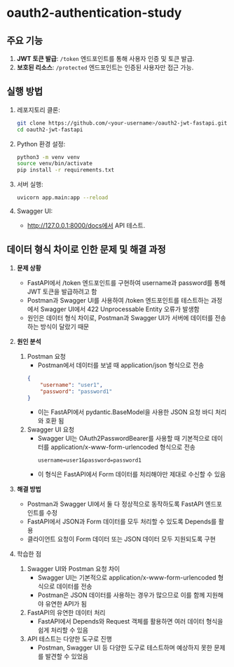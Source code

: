 # oauth2-authentication-study

## 주요 기능
1. **JWT 토큰 발급**: `/token` 엔드포인트를 통해 사용자 인증 및 토큰 발급.
2. **보호된 리소스**: `/protected` 엔드포인트는 인증된 사용자만 접근 가능.

## 실행 방법
1. 레포지토리 클론:
   ```bash
   git clone https://github.com/<your-username>/oauth2-jwt-fastapi.git
   cd oauth2-jwt-fastapi
   ```
2. Python 환경 설정:
    ```bash
   python3 -m venv venv
   source venv/bin/activate
   pip install -r requirements.txt
   ```

3. 서버 실행:
   ```bash
   uvicorn app.main:app --reload
   ```

4. Swagger UI:
   - http://127.0.0.1:8000/docs에서 API 테스트.


## 데이터 형식 차이로 인한 문제 및 해결 과정
1. **문제 상황**
   - FastAPI에서 /token 엔드포인트를 구현하여 username과 password를 통해 JWT 토큰을 발급하려고 함
   - Postman과 Swagger UI를 사용하여 /token 엔드포인트를 테스트하는 과정에서 Swagger UI에서 422 Unprocessable Entity 오류가 발생함 
   - 원인은 데이터 형식 차이로, Postman과 Swagger UI가 서버에 데이터를 전송하는 방식이 달랐기 때문
2. **원인 분석**
   1) Postman 요청
      - Postman에서 데이터를 보낼 때 application/json 형식으로 전송
      ```json
      {
          "username": "user1",
          "password": "password1"
      }
      ```
      - 이는 FastAPI에서 pydantic.BaseModel을 사용한 JSON 요청 바디 처리와 호환 됨
   2) Swagger UI 요청 
      - Swagger UI는 OAuth2PasswordBearer를 사용할 때 기본적으로 데이터를 application/x-www-form-urlencoded 형식으로 전송
         ```text
         username=user1&password=password1
         ```
      - 이 형식은 FastAPI에서 Form 데이터를 처리해야만 제대로 수신할 수 있음
3. **해결 방법**
   - Postman과 Swagger UI에서 둘 다 정상적으로 동작하도록 FastAPI 엔드포인트를 수정 
   - FastAPI에서 JSON과 Form 데이터를 모두 처리할 수 있도록 Depends를 활용
   - 클라이언트 요청이 Form 데이터 또는 JSON 데이터 모두 지원되도록 구현

4. 학습한 점
   1) Swagger UI와 Postman 요청 차이 
      - Swagger UI는 기본적으로 application/x-www-form-urlencoded 형식으로 데이터를 전송
      - Postman은 JSON 데이터를 사용하는 경우가 많으므로 이를 함께 지원해야 유연한 API가 됨
   2) FastAPI의 유연한 데이터 처리 
      - FastAPI에서 Depends와 Request 객체를 활용하면 여러 데이터 형식을 쉽게 처리할 수 있음
   3) API 테스트는 다양한 도구로 진행
      - Postman, Swagger UI 등 다양한 도구로 테스트하며 예상하지 못한 문제를 발견할 수 있었음